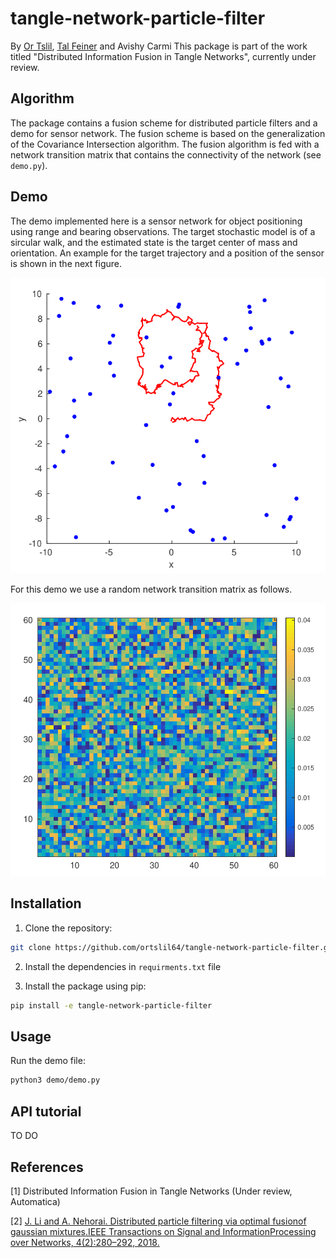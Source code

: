 # tangle-network-particle-filter
By [Or Tslil](https://github.com/ortslil64), [Tal Feiner](https://github.com/TalFeiner) and Avishy Carmi
This package is part of the work titled "Distributed Information Fusion in Tangle Networks", currently under review.

## Algorithm
The package contains a fusion scheme for distributed particle filters and a demo for sensor network. The fusion scheme is based on the generalization of the Covariance Intersection algorithm. The fusion algorithm is fed with a network transition matrix that contains the connectivity of the network (see `demo.py`).

## Demo
The demo implemented here is a sensor network for object positioning using range and bearing observations. The target stochastic model is of a sircular walk, and the estimated state is the target center of mass and orientation. An example for the target trajectory and a position of the sensor is shown in the next figure.

![demo](https://github.com/ortslil64/tangle-network-particle-filter/blob/master/images/nodes.png?raw=true "Sensors positions and target trajectory")

For this demo we use a random network transition matrix as follows.

![demo](https://github.com/ortslil64/tangle-network-particle-filter/blob/master/images/transition_matrix.png?raw=true "visualization of the transition matrix")

## Installation
1) Clone the repository:
```bash
git clone https://github.com/ortslil64/tangle-network-particle-filter.git
```

2) Install the dependencies in `requirments.txt` file

3) Install the package using pip:
```bash
pip install -e tangle-network-particle-filter
```

## Usage
Run the demo file:
```bash
python3 demo/demo.py  
```

## API tutorial
TO DO

## References
[1] Distributed Information Fusion in Tangle Networks (Under review, Automatica)

[2] [J.  Li  and  A.  Nehorai.   Distributed  particle  filtering  via  optimal  fusionof  gaussian  mixtures.IEEE  Transactions  on  Signal  and  InformationProcessing over Networks,  4(2):280–292,  2018.](https://ieeexplore.ieee.org/document/7266692)
